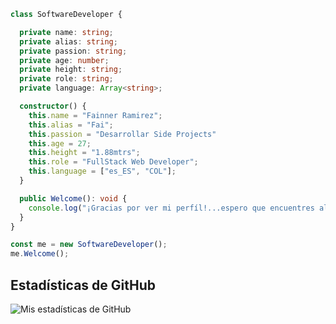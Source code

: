 
```typescript  
class SoftwareDeveloper {

  private name: string;
  private alias: string;
  private passion: string;
  private age: number;
  private height: string;
  private role: string;
  private language: Array<string>;

  constructor() {
    this.name = "Fainner Ramirez";
    this.alias = "Fai";
    this.passion = "Desarrollar Side Projects"
    this.age = 27;
    this.height = "1.88mtrs";
    this.role = "FullStack Web Developer";
    this.language = ["es_ES", "COL"];
  }

  public Welcome(): void {
    console.log("¡Gracias por ver mi perfíl!...espero que encuentres algo interesante de mi trabajo");
  }
}

const me = new SoftwareDeveloper();
me.Welcome();
```

## Estadísticas de GitHub
![Mis estadísticas de GitHub](https://github-readme-stats.vercel.app/api?username=fainnerramirez&show_icons=true&theme=radical)
